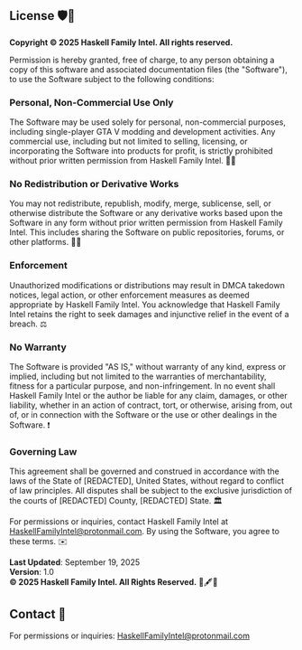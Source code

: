 ## License 🛡️📜

**Copyright © 2025 Haskell Family Intel. All rights reserved.**

Permission is hereby granted, free of charge, to any person obtaining a copy of this software and associated documentation files (the "Software"), to use the Software subject to the following conditions:

### Personal, Non-Commercial Use Only
The Software may be used solely for personal, non-commercial purposes, including single-player GTA V modding and development activities. Any commercial use, including but not limited to selling, licensing, or incorporating the Software into products for profit, is strictly prohibited without prior written permission from Haskell Family Intel. 💼❌

### No Redistribution or Derivative Works
You may not redistribute, republish, modify, merge, sublicense, sell, or otherwise distribute the Software or any derivative works based upon the Software in any form without prior written permission from Haskell Family Intel. This includes sharing the Software on public repositories, forums, or other platforms. 🔄❌

### Enforcement
Unauthorized modifications or distributions may result in DMCA takedown notices, legal action, or other enforcement measures as deemed appropriate by Haskell Family Intel. You acknowledge that Haskell Family Intel retains the right to seek damages and injunctive relief in the event of a breach. ⚖️

### No Warranty
The Software is provided "AS IS," without warranty of any kind, express or implied, including but not limited to the warranties of merchantability, fitness for a particular purpose, and non-infringement. In no event shall Haskell Family Intel or the author be liable for any claim, damages, or other liability, whether in an action of contract, tort, or otherwise, arising from, out of, or in connection with the Software or the use or other dealings in the Software. ❗

### Governing Law
This agreement shall be governed and construed in accordance with the laws of the State of [REDACTED], United States, without regard to conflict of law principles. All disputes shall be subject to the exclusive jurisdiction of the courts of [REDACTED] County, [REDACTED] State. 🏛️

For permissions or inquiries, contact Haskell Family Intel at [HaskellFamilyIntel@protonmail.com](mailto:HaskellFamilyIntel@protonmail.com). By using the Software, you agree to these terms. ✉️

**Last Updated**: September 19, 2025  
**Version**: 1.0  
**© 2025 Haskell Family Intel. All Rights Reserved.** 📆🖋️📜

## Contact 📧

For permissions or inquiries: [HaskellFamilyIntel@protonmail.com](mailto:HaskellFamilyIntel@protonmail.com)
